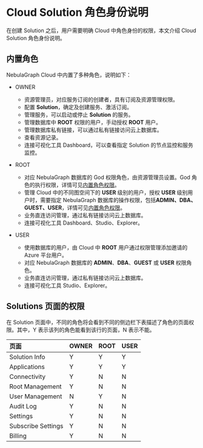 # Cloud Solution 角色身份说明

在创建 Solution 之后，用户需要明确 Cloud 中角色身份的权限，本文介绍 Cloud Solution 角色身份说明。

## 内置角色

NebulaGraph Cloud 中内置了多种角色，说明如下：

- OWNER
  - 资源管理员，对应服务订阅的创建者，具有订阅及资源管理权限。
  - 配置 **Solution**，确定及创建服务、激活订阅。
  - 管理服务，可以启动或停止 **Solution** 的服务。
  - 管理数据库中 **ROOT** 权限的用户，手动授权 **ROOT** 用户。
  - 管理数据库私有链接，可以通过私有链接访问云上数据库。
  - 查看资源记录。
  - 连接可视化工具 Dashboard，可以查看指定 Solution 的节点监控和服务监控。

- ROOT
  - 对应 NebulaGraph 数据库的 God 权限角色，由资源管理员设置。God 角色的执行权限，详情可见[内置角色权限](../7.data-security/1.authentication/3.role-list.md)。
  - 管理 Cloud 中的不同图空间下的 **USER** 级别的用户，授权 **USER** 级别用户时，需要指定 NebulaGraph 数据库的操作权限，包括**ADMIN、DBA、GUEST、USER**，详情可见[内置角色权限](../7.data-security/1.authentication/3.role-list.md)。
  - 业务直连访问管理，通过私有链接访问云上数据库。
  - 连接可视化工具 Dashboard、Studio、Explorer。

- USER
  - 使用数据库的用户，由 Cloud 中 **ROOT** 用户通过权限管理添加邀请的 Azure 平台用户。
  - 对应 NebulaGraph 数据库的 **ADMIN**、**DBA**、**GUEST** 或 **USER** 权限角色。
  - 业务直连访问管理，通过私有链接访问云上数据库。
  - 连接可视化工具 Studio、Explorer。

## Solutions 页面的权限

在 Solution 页面中，不同的角色将会看到不同的侧边栏下表描述了角色的页面权限。其中，Y 表示该列的角色能看到该行的页面，N 表示不能。

|页面|OWNER|ROOT|USER|
|:---|:---|:---|:---|
|Solution Info|Y|Y|Y|
|Applications|Y|Y|Y|
|Connectivity|Y|N|N|
|Root Management|Y|N|N|
|User Management|N|Y|N|
|Audit Log|Y|N|N|
|Settings|Y|N|N|
|Subscribe Settings|Y|N|N|
|Billing|Y|N|N|
